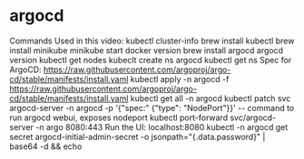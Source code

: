 # argocd
Commands Used in this video:
kubectl cluster-info
brew install kubectl
brew install minikube
minikube start
docker version
brew install argocd
argocd version
kubectl get nodes
kubeclt create ns argocd
kubectl get ns
Spec for ArgoCD: https://raw.githubusercontent.com/argoproj/argo-cd/stable/manifests/install.yaml
kubectl apply -n argocd -f https://raw.githubusercontent.com/argoproj/argo-cd/stable/manifests/install.yaml
kubectl get all -n argocd
kubectl patch svc argocd-server -n argocd -p '{"spec:" {"type": "NodePort"}}' -- command to run argocd webui, exposes nodeport
kubectl port-forward svc/argocd-server -n argo 8080:443
Run the UI: localhost:8080
kubectl -n argocd get secret argocd-initial-admin-secret -o jsonpath="{.data.password}" | base64 -d && echo

